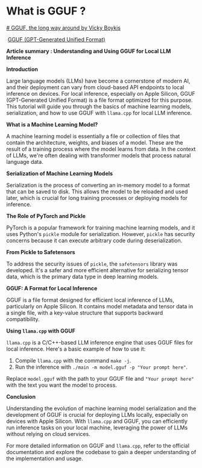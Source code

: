 # What is GGUF ?

[# GGUF, the long way around by Vicky Boykis](https://vickiboykis.com/2024/02/28/gguf-the-long-way-around/)

 [GGUF (GPT-Generated Unified Format)](https://github.com/ggerganov/ggml/blob/master/docs/gguf.md)

**Article summary : Understanding and Using GGUF for Local LLM Inference**

**Introduction**

Large language models (LLMs) have become a cornerstone of modern AI, and their deployment can vary from cloud-based API endpoints to local inference on devices. For local inference, especially on Apple Silicon, GGUF (GPT-Generated Unified Format) is a file format optimized for this purpose. This tutorial will guide you through the basics of machine learning models, serialization, and how to use GGUF with `llama.cpp` for local LLM inference.

**What is a Machine Learning Model?**

A machine learning model is essentially a file or collection of files that contain the architecture, weights, and biases of a model. These are the result of a training process where the model learns from data. In the context of LLMs, we're often dealing with transformer models that process natural language data.

**Serialization of Machine Learning Models**

Serialization is the process of converting an in-memory model to a format that can be saved to disk. This allows the model to be reloaded and used later, which is crucial for long training processes or deploying models for inference.

**The Role of PyTorch and Pickle**

PyTorch is a popular framework for training machine learning models, and it uses Python's `pickle` module for serialization. However, `pickle` has security concerns because it can execute arbitrary code during deserialization.

**From Pickle to Safetensors**

To address the security issues of `pickle`, the `safetensors` library was developed. It's a safer and more efficient alternative for serializing tensor data, which is the primary data type in deep learning models.

**GGUF: A Format for Local Inference**

GGUF is a file format designed for efficient local inference of LLMs, particularly on Apple Silicon. It contains model metadata and tensor data in a single file, with a key-value structure that supports backward compatibility.

**Using `llama.cpp` with GGUF**

`llama.cpp` is a C/C++-based LLM inference engine that uses GGUF files for local inference. Here's a basic example of how to use it:

1. Compile `llama.cpp` with the command `make -j`.
2. Run the inference with `./main -m model.gguf -p "Your prompt here"`.

Replace `model.gguf` with the path to your GGUF file and `"Your prompt here"` with the text you want the model to process.

**Conclusion**

Understanding the evolution of machine learning model serialization and the development of GGUF is crucial for deploying LLMs locally, especially on devices with Apple Silicon. With `llama.cpp` and GGUF, you can efficiently run inference tasks on your local machine, leveraging the power of LLMs without relying on cloud services.

For more detailed information on GGUF and `llama.cpp`, refer to the official documentation and explore the codebase to gain a deeper understanding of the implementation and usage.
